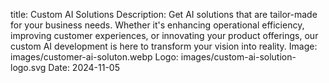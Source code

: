 title: Custom AI Solutions
Description: Get AI solutions that are tailor-made for your business needs. Whether it's enhancing operational efficiency, improving customer experiences, or innovating your product offerings, our custom AI development is here to transform your vision into reality.
Image: images/customer-ai-soluton.webp
Logo: images/custom-ai-solution-logo.svg
Date: 2024-11-05